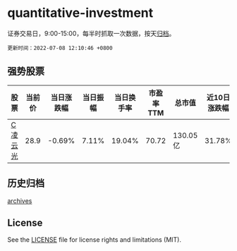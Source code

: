 # quantitative-investment

证券交易日，9:00-15:00，每半时抓取一次数据，按天[归档](archives)。

`更新时间：2022-07-08 12:10:46 +0800`

## 强势股票

|股票|当前价|当日涨跌幅|当日振幅|当日换手率|市盈率TTM|总市值|近10日涨跌幅|
|----|----|----|----|----|----|----|----|
|[C凌云光](https://xueqiu.com/S/SH688400)|28.9|-0.69%|7.11%|19.04%|70.72|130.05亿|31.78%|

## 历史归档

[archives](archives)

## License

See the [LICENSE](LICENSE) file for license rights and limitations (MIT).